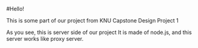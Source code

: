 #Hello!

This is some part of our project from KNU Capstone Design Project 1

As you see, this is server side of our project
It is made of node.js, and this server works like proxy server.
